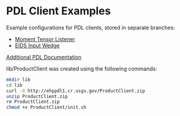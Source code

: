 PDL Client Examples
===================

Example configurations for PDL clients, stored in separate branches:

- [Moment Tensor Listener](https://github.com/jmfee-usgs/pdl-client-examples/tree/moment-tensor-listener)
- [EIDS Input Wedge](https://github.com/jmfee-usgs/pdl-client-examples/tree/eids-input-wedge)


[Additional PDL Documentation](http://ehppdl1.cr.usgs.gov/)


lib/ProductClient was created using the following commands:

```bash
mkdir lib
cd lib
curl -O http://ehppdl1.cr.usgs.gov/ProductClient.zip
unzip ProductClient.zip
rm ProductClient.zip
chmod +x ProductClient/init.sh
```
